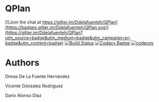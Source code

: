 # QPlan

[![Join the chat at https://gitter.im/Ddelafuenteh/QPlan](https://badges.gitter.im/Ddelafuenteh/QPlan.svg)](https://gitter.im/Ddelafuenteh/QPlan?utm_source=badge&utm_medium=badge&utm_campaign=pr-badge&utm_content=badge)
[![Build Status](https://travis-ci.org/Ddelafuenteh/QPlan.svg?branch=master)](https://travis-ci.org/Ddelafuenteh/QPlan)
[![Codacy Badge](https://api.codacy.com/project/badge/Grade/e680327c40a44a6b8378a8171066e341)](https://www.codacy.com/app/Ddelafuenteh/QPlan?utm_source=github.com&utm_medium=referral&utm_content=Ddelafuenteh/QPlan&utm_campaign=badger)
[![codecov](https://codecov.io/gh/Ddelafuenteh/QPlan/branch/master/graph/badge.svg)](https://codecov.io/gh/Ddelafuenteh/QPlan)

# Authors

Dimas De La Fuente Hernández

Vicente Gónzalez Rodríguez

Darío Alonso Díaz 
